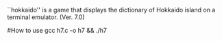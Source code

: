 ``hokkaido'' is a game that displays the dictionary of Hokkaido island on a terminal emulator. (Ver. 7.0)

#How to use
gcc h7.c -o h7 && ./h7

